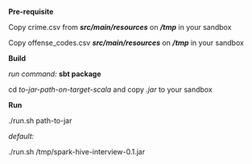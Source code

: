 **Pre-requisite** 

Copy crime.csv from **_src/main/resources_** on _**/tmp**_ in your sandbox

Copy offense_codes.csv _**src/main/resources**_ on **_/tmp_** in your sandbox


**Build**

_run command:_  **sbt package**

cd _to-jar-path-on-target-scala_   and copy _.jar_ to your sandbox 

**Run** 

./run.sh  path-to-jar

_default:_

./run.sh  /tmp/spark-hive-interview-0.1.jar
